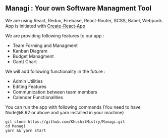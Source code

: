 <h2>Managi : Your own Software Managment Tool</h2>
<p>We are using React, Redux, Firebase, React-Router, SCSS, Babel, Webpack. App is initiated with <a href="https://github.com/facebook/create-react-app" target="_blank">Create-React-App<a></p>

<p>We are providing following features to our app :</p>

<ul>
<li>Team Forming and Managment</li>
<li>Kanban Diagram</li>
<li>Budget Managment</li>
<li>Gantt Chart</li>
</ul>

<p>We will add following functionality in the future :</p>

<ul>
<li>Admin Utilities</li>
<li>Editing Features</li>
<li>Communication between team members<//li>
<li>Calender Functionalities</li>
</ul>

<p>You can run the app with following commands (You need to have Node@8.92 or above and yarn installed in your machine)</p>

```
git clone https://github.com/KhushilMistry/Managi.git
cd Managi
yarn && yarn start
```

